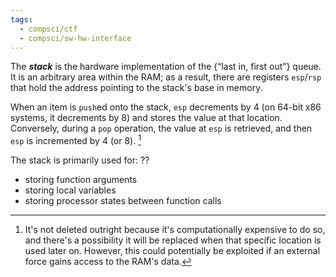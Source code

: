 ```yaml
---
tags:
  - compsci/ctf
  - compsci/sw-hw-interface
---
```

The ***stack*** is the hardware implementation of the {“last in, first out”} queue. It is an arbitrary area within the RAM; as a result, there are registers `esp`/`rsp` that hold the address pointing to the stack's base in memory.

When an item is `push`ed onto the stack, `esp` decrements by 4 (on 64-bit x86 systems, it decrements by 8) and stores the value at that location. Conversely, during a `pop` operation, the value at `esp` is retrieved, and then `esp` is incremented by 4 (or 8). [^1]

The stack is primarily used for:
??
- storing function arguments
- storing local variables
- storing processor states between function calls

[^1]: It's not deleted outright because it's computationally expensive to do so, and there's a possibility it will be replaced when that specific location is used later on. However, this could potentially be exploited if an external force gains access to the RAM's data.